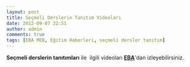 ```yaml
---
layout: post
title: Seçmeli Derslerin Tanıtım Videoları
date: 2012-09-07 22:51
author: admin
comments: true
tags: [EBA MEB, Eğitim Haberleri, seçmeli dersler tanıtım]
---
```

<strong>Seçmeli derslerin tanıtımları</strong> ile  ilgili videoları <a href="http://www.eba.gov.tr/secmeliders" target="_blank"><strong>EBA</strong></a>'dan izleyebilirsiniz.
